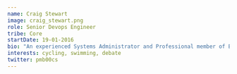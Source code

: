 ```yaml
---
name: Craig Stewart
image: craig_stewart.png
role: Senior Devops Engineer
tribe: Core
startDate: 19-01-2016
bio: "An experienced Systems Administrator and Professional member of BCS"
interests: cycling, swimming, debate
twitter: pmb00cs
---
```


